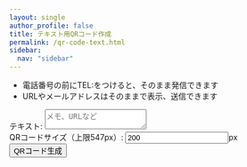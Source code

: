 ```yaml
---
layout: single
author_profile: false
title: テキスト用QRコード作成
permalink: /qr-code-text.html
sidebar:
  nav: "sidebar"
---
```

+ 電話番号の前にTEL:をつけると、そのまま発信できます
+ URLやメールアドレスはそのままで表示、送信できます
<div id="qr-code-text" class="form-mimic">
<div>
	<label for="note">テキスト:</label>
	<textarea type="textarea" id="note" value="" placeholder="メモ、URLなど"></textarea>
</div>
<div>
	<label for="qrsize">QRコードサイズ（上限547px）:</label>
	<input type="text" id="qrsize" value="200">px
</div>
<div>
	<input id="create_qr_text" type="button" value="QRコード生成" class="generate btn btn--primary">
</div>
<div id="qr_text">
</div>
</div>